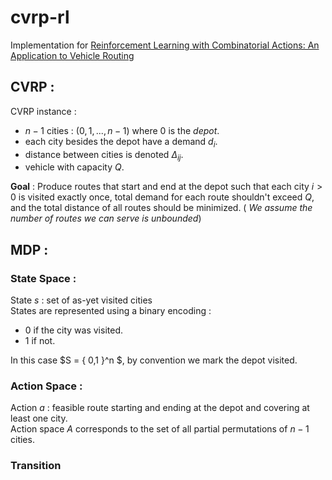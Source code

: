 # cvrp-rl
Implementation for [Reinforcement Learning with Combinatorial Actions: An Application to Vehicle Routing](https://doi.org/10.48550/arXiv.2010.12001) <br>
## CVRP :
CVRP instance : 
- $n-1$ cities : $(0,1,...,n-1)$ where $0$ is the _depot_. 
- each city besides the depot have a demand $d_i$.
- distance between cities is denoted $\Delta_{ij}$.
- vehicle with capacity $Q$. 

__Goal__ : Produce routes that start and end at the depot such that each city $i>0$ is visited exactly once, total demand for each route shouldn't exceed $Q$, and the total distance of all routes should be minimized. (
_We assume the number of routes we can serve is unbounded_)

## MDP :
### State Space :
State $s$ : set of as-yet visited cities <br>
States are represented using a binary encoding :
- $0$ if the city was visited.
- $1$ if not.<br>

In this case $S = \{ 0,1 \}^n $, by convention we mark the depot visited.

### Action Space :
Action $a$ : feasible route starting and ending at the depot and covering at least one city. <br>
Action space $A$  corresponds to the set of all partial permutations of $n-1$ cities.
### Transition 